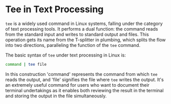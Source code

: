 # Tee in Text Processing 

`tee` is a widely used command in Linux systems, falling under the category of text processing tools. It performs a dual function: the command reads from the standard input and writes to standard output and files. This operation gets its name from the T-splitter in plumbing, which splits the flow into two directions, paralleling the function of the `tee` command.

The basic syntax of `tee` under text processing in Linux is:

```bash
command | tee file
```

In this construction 'command' represents the command from which `tee` reads the output, and 'file' signifies the file where `tee` writes the output. It's an extremely useful command for users who want to document their terminal undertakings as it enables both reviewing the result in the terminal and storing the output in the file simultaneously.